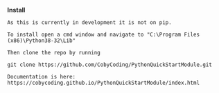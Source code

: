 **Install**

    As this is currently in development it is not on pip.

    To install open a cmd window and navigate to "C:\Program Files (x86)\Python38-32\Lib"

    Then clone the repo by running

    git clone https://github.com/CobyCoding/PythonQuickStartModule.git

    Documentation is here: https://cobycoding.github.io/PythonQuickStartModule/index.html
